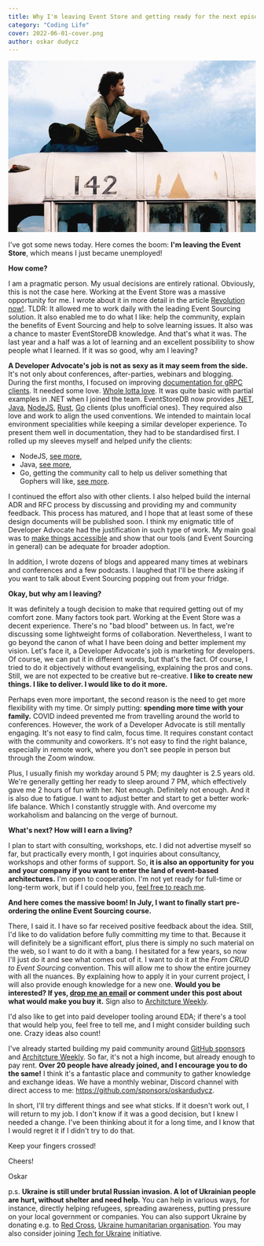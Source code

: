 ```yaml
---
title: Why I'm leaving Event Store and getting ready for the next episode
category: "Coding Life"
cover: 2022-06-01-cover.png
author: oskar dudycz
---
```


![cover](2022-06-01-cover.png)

I've got some news today. Here comes the boom: **I'm leaving the Event Store**, which means I just became unemployed!

**How come?**

I am a pragmatic person. My usual decisions are entirely rational. Obviously, this is not the case here. Working at the Event Store was a massive opportunity for me. I wrote about it in more detail in the article [Revolution now!](/en/revolution_now/). TLDR: It allowed me to work daily with the leading Event Sourcing solution. It also enabled me to do what I like: help the community, explain the benefits of Event Sourcing and help to solve learning issues. It also was a chance to master EventStoreDB knowledge. And that's what it was. The last year and a half was a lot of learning and an excellent possibility to show people what I learned. If it was so good, why am I leaving? 

**A Developer Advocate's job is not as sexy as it may seem from the side.** It's not only about conferences, after-parties, webinars and blogging. During the first months, I focused on improving [documentation for gRPC clients](https://developers.eventstore.com/clients/grpc/). It needed some love. [Whole lotta love](https://www.youtube.com/watch?v=HQmmM_qwG4k). It was quite basic with partial examples in .NET when I joined the team. EventStoreDB now provides [.NET](https://github.com/EventStore/EventStore-Client-Dotnet), [Java](https://github.com/EventStore/EventStoreDB-Client-Java), [NodeJS](https://github.com/EventStore/EventStore-Client-NodeJS), [Rust](https://github.com/EventStore/EventStoreDB-Client-Rust), [Go](https://github.com/EventStore/EventStore-Client-Go/) clients (plus unofficial ones). They required also love and work to align the used conventions. We intended to maintain local environment specialities while keeping a similar developer experience. To present them well in documentation, they had to be standardised first. I rolled up my sleeves myself and helped unify the clients:
- NodeJS, [see more](https://github.com/EventStore/EventStore-Client-NodeJS/pulls?q=is%3Apr+is%3Aclosed+author%3Aoskardudycz),
- Java, [see more](https://github.com/EventStore/EventStoreDB-Client-Java/pulls?q=is%3Apr+is%3Aclosed+author%3Aoskardudycz),
- Go, getting the community call to help us deliver something that Gophers will like, [see more](https://github.com/EventStore/EventStore-Client-Go/pull/65).

I continued the effort also with other clients. I also helped build the internal ADR and RFC process by discussing and providing my and community feedback. This process has matured, and I hope that at least some of these design documents will be published soon. I think my enigmatic title of Developer Advocate had the justification in such type of work. My main goal was to [make things accessible](/en/small_rant_about_software_design/) and show that our tools (and Event Sourcing in general) can be adequate for broader adoption.

In addition, I wrote dozens of blogs and appeared many times at webinars and conferences and a few podcasts. I laughed that I'll be there asking if you want to talk about Event Sourcing popping out from your fridge.

**Okay, but why am I leaving?**

It was definitely a tough decision to make that required getting out of my comfort zone. Many factors took part. Working at the Event Store was a decent experience. There's no "bad blood" between us. In fact, we're discussing some lightweight forms of collaboration. Nevertheless, I want to go beyond the canon of what I have been doing and better implement my vision. Let's face it, a Developer Advocate's job is marketing for developers. Of course, we can put it in different words, but that's the fact. Of course, I tried to do it objectively without evangelising, explaining the pros and cons. Still, we are not expected to be creative but re-creative. **I like to create new things. I like to deliver. I would like to do it more.**

Perhaps even more important, the second reason is the need to get more flexibility with my time. Or simply putting: **spending more time with your family.** COVID indeed prevented me from travelling around the world to conferences. However, the work of a Developer Advocate is still mentally engaging. It's not easy to find calm, focus time. It requires constant contact with the community and coworkers. It's not easy to find the right balance, especially in remote work, where you don't see people in person but through the Zoom window. 

Plus, I usually finish my workday around 5 PM; my daughter is 2.5 years old. We're generally getting her ready to sleep around 7 PM, which effectively gave me 2 hours of fun with her. Not enough. Definitely not enough. And it is also due to fatigue. I want to adjust better and start to get a better work-life balance. Which I constantly struggle with. And overcome my workaholism and balancing on the verge of burnout.

**What's next? How will I earn a living?**

I plan to start with consulting, workshops, etc. I did not advertise myself so far, but practically every month, I got inquiries about consultancy, workshops and other forms of support. So, **it is also an opportunity for you and your company if you want to enter the land of event-based architectures.** I'm open to cooperation. I'm not yet ready for full-time or long-term work, but if I could help you, [feel free to reach me](mailto:oskar@event-driven.io).

 **And here comes the massive boom! In July, I want to finally start pre-ordering the online Event Sourcing course.** 

There, I said it. I have so far received positive feedback about the idea. Still, I'd like to do validation before fully committing my time to that. Because it will definitely be a significant effort, plus there is simply no such material on the web, so I want to do it with a bang. I hesitated for a few years, so now I'll just do it and see what comes out of it. I want to do it at the _From CRUD to Event Sourcing_ convention. This will allow me to show the entire journey with all the nuances. By explaining how to apply it in your current project, I will also provide enough knowledge for a new one. **Would you be interested? If yes, [drop me an email](mailto:oskar@event-driven.io) or comment under this post about what would make you buy it.** Sign also to [Architcture Weekly](https://www.architecture-weekly.com/).

I'd also like to get into paid developer tooling around EDA; if there's a tool that would help you, feel free to tell me, and I might consider building such one. Crazy ideas also count!

I've already started building my paid community around [GitHub sponsors](https://github.com/sponsors/oskardudycz) and [Architcture Weekly](https://www.architecture-weekly.com/). So far, it's not a high income, but already enough to pay rent. **Over 20 people have already joined, and I encourage you to do the same!** I think it's a fantastic place and community to gather knowledge and exchange ideas. We have a monthly webinar, Discord channel with direct access to me: https://github.com/sponsors/oskardudycz.

In short, I'll try different things and see what sticks. If it doesn't work out, I will return to my job. I don't know if it was a good decision, but I knew I needed a change. I've been thinking about it for a long time, and I know that I would regret it if I didn't try to do that.

Keep your fingers crossed!

Cheers!

Oskar

p.s. **Ukraine is still under brutal Russian invasion. A lot of Ukrainian people are hurt, without shelter and need help.** You can help in various ways, for instance, directly helping refugees, spreading awareness, putting pressure on your local government or companies. You can also support Ukraine by donating e.g. to [Red Cross](https://www.icrc.org/en/donate/ukraine), [Ukraine humanitarian organisation](https://savelife.in.ua/en/donate/). You may also consider joining [Tech for Ukraine](https://techtotherescue.org/tech/tech-for-ukraine) initiative.
